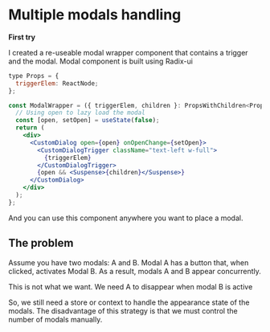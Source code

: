 # Multiple modals handling

**First try**

I created a re-useable modal wrapper component that contains a trigger and the modal. Modal component is built using Radix-ui

```jsx
type Props = {
  triggerElem: ReactNode;
};

const ModalWrapper = ({ triggerElem, children }: PropsWithChildren<Props>) => {
  // Using open to lazy load the modal
  const [open, setOpen] = useState(false);
  return (
    <div>
      <CustomDialog open={open} onOpenChange={setOpen}>
        <CustomDialogTrigger className="text-left w-full">
          {triggerElem}
        </CustomDialogTrigger>
        {open && <Suspense>{children}</Suspense>}
      </CustomDialog>
    </div>
  );
};
```

And you can use this component anywhere you want to place a modal.

## The problem

Assume you have two modals: A and B. Modal A has a button that, when clicked, activates Modal B. As a result, modals A and B appear concurrently.

This is not what we want. We need A to disappear when modal B is active

So, we still need a store or context to handle the appearance state of the modals. The disadvantage of this strategy is that we must control the number of modals manually.